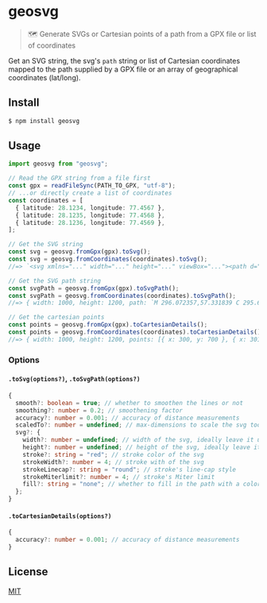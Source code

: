 # geosvg

> 🗺 Generate SVGs or Cartesian points of a path from a GPX file or list of coordinates

Get an SVG string, the svg's `path` string or list of Cartesian coordinates mapped to the path supplied by a GPX file or an array of geographical coordinates (lat/long).

## Install

```sh
$ npm install geosvg
```

## Usage

```ts
import geosvg from "geosvg";

// Read the GPX string from a file first
const gpx = readFileSync(PATH_TO_GPX, "utf-8");
// ...or directly create a list of coordinates
const coordinates = [
  { latitude: 28.1234, longitude: 77.4567 },
  { latitude: 28.1235, longitude: 77.4568 },
  { latitude: 28.1236, longitude: 77.4569 },
];

// Get the SVG string
const svg = geosvg.fromGpx(gpx).toSvg();
const svg = geosvg.fromCoordinates(coordinates).toSvg();
//=> `<svg xmlns="..." width="..." height="..." viewBox="..."><path d="..." /></svg>`

// Get the SVG path string
const svgPath = geosvg.fromGpx(gpx).toSvgPath();
const svgPath = geosvg.fromCoordinates(coordinates).toSvgPath();
//=> { width: 1000, height: 1200, path: `M 296.072357,57.331839 C 295.681288,57.932999 294.762101...` }

// Get the cartesian points
const points = geosvg.fromGpx(gpx).toCartesianDetails();
const points = geosvg.fromCoordinates(coordinates).toCartesianDetails();
//=> { width: 1000, height: 1200, points: [{ x: 300, y: 700 }, { x: 301, y: 700.25 }, ...] }
```

### Options

#### `.toSvg(options?)`, `.toSvgPath(options?)`

```ts
{
  smooth?: boolean = true; // whether to smoothen the lines or not
  smoothing?: number = 0.2; // smoothening factor
  accuracy?: number = 0.001; // accuracy of distance measurements
  scaledTo?: number = undefined; // max-dimensions to scale the svg too
  svg?: {
    width?: number = undefined; // width of the svg, ideally leave it undefined
    height?: number = undefined; // height of the svg, ideally leave it undefined
    stroke?: string = "red"; // stroke color of the svg
    strokeWidth?: number = 4; // stroke with of the svg
    strokeLinecap?: string = "round"; // stroke's line-cap style
    strokeMiterlimit?: number = 4; // stroke's Miter limit
    fill?: string = "none"; // whether to fill in the path with a color
  };
}
```

#### `.toCartesianDetails(options?)`

```ts
{
  accuracy?: number = 0.001; // accuracy of distance measurements
}
```

## License

[MIT](LICENSE)

